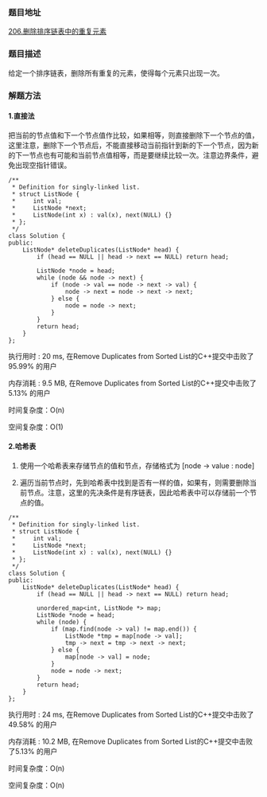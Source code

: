 ### 题目地址

[206.删除排序链表中的重复元素](https://leetcode-cn.com/problems/remove-duplicates-from-sorted-list/submissions/)

### 题目描述
给定一个排序链表，删除所有重复的元素，使得每个元素只出现一次。

### 解题方法
#### 1.直接法
把当前的节点值和下一个节点值作比较，如果相等，则直接删除下一个节点的值，这里注意，删除下一个节点后，不能直接移动当前指针到新的下一个节点，因为新的下一节点也有可能和当前节点值相等，而是要继续比较一次。注意边界条件，避免出现空指针错误。

```
/**
 * Definition for singly-linked list.
 * struct ListNode {
 *     int val;
 *     ListNode *next;
 *     ListNode(int x) : val(x), next(NULL) {}
 * };
 */
class Solution {
public:
    ListNode* deleteDuplicates(ListNode* head) {
        if (head == NULL || head -> next == NULL) return head;
        
        ListNode *node = head;
        while (node && node -> next) {
            if (node -> val == node -> next -> val) {
                node -> next = node -> next -> next;
            } else {
                node = node -> next;
            }
        }
        return head;
    }
};
```

执行用时 : 20 ms, 在Remove Duplicates from Sorted List的C++提交中击败了95.99% 的用户

内存消耗 : 9.5 MB, 在Remove Duplicates from Sorted List的C++提交中击败了5.13% 的用户

时间复杂度：O(n)

空间复杂度：O(1)

#### 2.哈希表
1. 使用一个哈希表来存储节点的值和节点，存储格式为 [node -> value : node]

2. 遍历当前节点时，先到哈希表中找到是否有一样的值，如果有，则需要删除当前节点。注意，这里的先决条件是有序链表，因此哈希表中可以存储前一个节点的值。

```
/**
 * Definition for singly-linked list.
 * struct ListNode {
 *     int val;
 *     ListNode *next;
 *     ListNode(int x) : val(x), next(NULL) {}
 * };
 */
class Solution {
public:
    ListNode* deleteDuplicates(ListNode* head) {
        if (head == NULL || head -> next == NULL) return head;
        
        unordered_map<int, ListNode *> map;
        ListNode *node = head;
        while (node) {
            if (map.find(node -> val) != map.end()) {
                ListNode *tmp = map[node -> val];
                tmp -> next = tmp -> next -> next;
            } else {
                map[node -> val] = node;
            }
            node = node -> next;
        }
        return head;
    }
};
```

执行用时 : 24 ms, 在Remove Duplicates from Sorted List的C++提交中击败了49.58% 的用户

内存消耗 : 10.2 MB, 在Remove Duplicates from Sorted List的C++提交中击败了5.13% 的用户

时间复杂度：O(n)

空间复杂度：O(n)